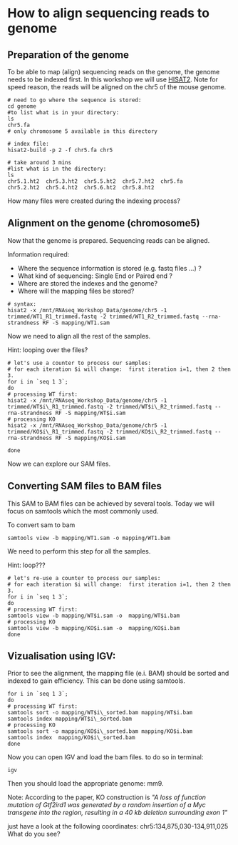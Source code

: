 # How to align sequencing reads to genome

## Preparation of the genome

To be able to map (align) sequencing reads on the genome, the genome needs to be indexed first. In this workshop we will use [HISAT2](https://www.nature.com/articles/nmeth.3317).
Note for speed reason, the reads will be aligned on the chr5 of the mouse genome.

```
# need to go where the sequence is stored:
cd genome
#to list what is in your directory:
ls
chr5.fa
# only chromosome 5 available in this directory

# index file:
hisat2-build -p 2 -f chr5.fa chr5

# take around 3 mins
#list what is in the directory:
ls
chr5.1.ht2  chr5.3.ht2  chr5.5.ht2  chr5.7.ht2  chr5.fa
chr5.2.ht2  chr5.4.ht2  chr5.6.ht2  chr5.8.ht2

```
How many files were created during the indexing process?

## Alignment on the genome (chromosome5)

Now that the genome is prepared. Sequencing reads can be aligned.

Information required:

  * Where the sequence information is stored (e.g. fastq files ...) ?
  * What kind of sequencing: Single End or Paired end ?
  * Where are stored the indexes and the genome? 
  * Where will the mapping files be stored?

```
# syntax:
hisat2 -x /mnt/RNAseq_Workshop_Data/genome/chr5 -1 trimmed/WT1_R1_trimmed.fastq -2 trimmed/WT1_R2_trimmed.fastq --rna-strandness RF -S mapping/WT1.sam

```
Now we need to align all the rest of the samples.

Hint: looping over the files?


```
# let's use a counter to process our samples:
# for each iteration $i will change:  first iteration i=1, then 2 then 3.
for i in `seq 1 3`; 
do
# processing WT first:
hisat2 -x /mnt/RNAseq_Workshop_Data/genome/chr5 -1 trimmed/WT$i\_R1_trimmed.fastq -2 trimmed/WT$i\_R2_trimmed.fastq --rna-strandness RF -S mapping/WT$i.sam
# processing KO
hisat2 -x /mnt/RNAseq_Workshop_Data/genome/chr5 -1 trimmed/KO$i\_R1_trimmed.fastq -2 trimmed/KO$i\_R2_trimmed.fastq --rna-strandness RF -S mapping/KO$i.sam

done

```

Now we can explore our SAM files.

## Converting SAM files to BAM files

This SAM to BAM files can be achieved by several tools. Today we will focus on samtools which the most commonly used.

To convert sam to bam 

```
samtools view -b mapping/WT1.sam -o mapping/WT1.bam

```

We need to perform this step for all the samples. 

Hint: loop???

```
# let's re-use a counter to process our samples:
# for each iteration $i will change:  first iteration i=1, then 2 then 3.
for i in `seq 1 3`;
do
# processing WT first:
samtools view -b mapping/WT$i.sam -o  mapping/WT$i.bam
# processing KO
samtools view -b mapping/KO$i.sam -o  mapping/KO$i.bam
done

```
## Vizualisation using IGV:

Prior to see the alignment, the mapping file (e.i. BAM) should be sorted and indexed to gain efficiency. This can be done using samtools.

```
for i in `seq 1 3`;
do
# processing WT first:
samtools sort -o mapping/WT$i\_sorted.bam mapping/WT$i.bam
samtools index mapping/WT$i\_sorted.bam
# processing KO
samtools sort -o mapping/KO$i\_sorted.bam mapping/KO$i.bam
samtools index  mapping/KO$i\_sorted.bam
done

```
Now you can open IGV and load the bam files.
to do so in terminal:

```
igv 
```
Then you should load the appropriate genome: mm9. 

Note:
According to the paper, KO construction is *"A loss of function mutation of Gtf2ird1 was generated by a random insertion of a Myc transgene into the region, resulting in a 40 kb deletion surrounding exon 1"*


just have a look at the following coordinates: chr5:134,875,030-134,911,025
What do you see?


